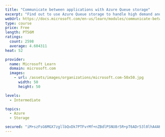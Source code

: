 ```yaml
---
title: "Communicate between applications with Azure Queue storage"
excerpt: "Find out to use Azure Queue storage to handle high demand and improve resilience in your distributed applications."
webUrl: https://docs.microsoft.com/en-us/learn/modules/communicate-between-apps-with-azure-queue-storage/
type: course
price: Free
length: PT56M
ratings:
  count: 2598
  average: 4.604311
heat: 52

provider:
  name: Microsoft Learn
  domain: microsoft.com
  images:
    - url: /assets/images/organizations/microsoft.com-50x50.jpg
      width: 50
      height: 50

levels:
  - Intermediate

topics:
  - Azure
  - Storage

secured: "iM+szFsG6MGX7zgllbQvDk7PTFvrMf+nZBdlPSNU8r5R+pT6ADr53l0lhA4AKYVuY4Wox/cnfvMIFHk7Wb/sRyHtzDgszW0Hvglcg8a7rlcSjf9R1DhL8nQY6DFPgeE383+//HN+ytnW9fR8PDkZmuqjANSQopQ2bETuWYqzACx/wGC8bgWAV2EmMp5sI7mDelpt3nXRXJBcWVl62r09ixh9UWRqP7gFIfvDYvrNZj4pP4KBa2SbGKBeMEtOOB15zyuEzEAVfMB/7TVHHsAMWbim/mUZKqejsV6EtwRdp8g9m1VG24j/AcgRo59pp13LcSGcH1Zlsr+Teuq4s2LAIF1BdO65KNMqfa10dIiK0HHAj2jpoqXe+B6ZoxFgl1TK+VNWt+5GBoXe8hyd+5/U7aA3ERx6Dx9yPpbtlMq1oxU=;GAWdMgqIfPaJRUJe4Uf0sw=="
---
```


